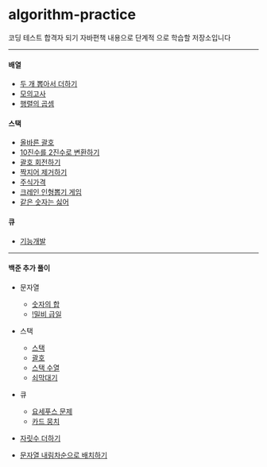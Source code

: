 # algorithm-practice
코딩 테스트 합격자 되기 자바편책 내용으로 단계적 으로 학습할 저장소입니다

---

#### 배열

- [두 개 뽑아서 더하기](./프로그래머스/1/68644.%E2%80%85두%E2%80%85개%E2%80%85뽑아서%E2%80%85더하기/두%E2%80%85개%E2%80%85뽑아서%E2%80%85더하기.java)
- [모의고사](./프로그래머스/1/42840.%E2%80%85모의고사/모의고사.java)
- [행렬의 곱셈](./프로그래머스/2/12949.%E2%80%85행렬의%E2%80%85곱셈/행렬의%E2%80%85곱셈.java)

#### 스택
- [올바른 괄호](./프로그래머스/2/12909.%E2%80%85올바른%E2%80%85괄호/올바른%E2%80%85괄호.java)
- [10진수를 2진수로 변환하기](./저자출제/10진수를%202진수로%20변환하기.java)
- [괄호 회전하기](./프로그래머스/2/76502.%E2%80%85괄호%E2%80%85회전하기/괄호%E2%80%85회전하기.java)
- [짝지어 제거하기](./프로그래머스/2/12973.%E2%80%85짝지어%E2%80%85제거하기/짝지어%E2%80%85제거하기.java)
- [주식가격](./프로그래머스/2/42584.%E2%80%85주식가격/주식가격.java)
- [크레인 인형뽑기 게임](./프로그래머스/1/64061.%E2%80%85크레인%E2%80%85인형뽑기%E2%80%85게임/크레인%E2%80%85인형뽑기%E2%80%85게임.java)
- [같은 숫자는 싫어](./프로그래머스/1/12906.%E2%80%85같은%E2%80%85숫자는%E2%80%85싫어/같은%E2%80%85숫자는%E2%80%85싫어.java)

#### 큐
- [기능개발](프로그래머스/2/42586.%E2%80%85기능개발/기능개발.java)

---

#### 백준 추가 풀이
- 문자열
  - [숫자의 합](./백준/Bronze/11720.%E2%80%85숫자의%E2%80%85합/숫자의%E2%80%85합.java)
  - [!밀비 급일](./백준/Bronze/11365.%E2%80%85！밀비%E2%80%85급일/！밀비%E2%80%85급일.java)

- 스택
  - [스택](./백준/Silver/10828.%E2%80%85스택/스택.java)
  - [괄호](./백준/Silver/9012.%E2%80%85괄호/괄호.java)
  - [스택 수열](./백준/Silver/1874.%E2%80%85스택%E2%80%85수열/스택%E2%80%85수열.java)
  - [쇠막대기](./백준/Silver/10799.%E2%80%85쇠막대기/쇠막대기.java)

- 큐
  - [요세푸스 문제](백준/Silver/1158.%E2%80%85요세푸스%E2%80%85문제/요세푸스%E2%80%85문제.java)
  - [카드 뭉치](프로그래머스/1/159994.%E2%80%85카드%E2%80%85뭉치/카드%E2%80%85뭉치.java)

- [자릿수 더하기](./프로그래머스/1/12931.%E2%80%85자릿수%E2%80%85더하기/자릿수%E2%80%85더하기.java)
- [문자열 내림차순으로 배치하기](./프로그래머스/1/12917.%E2%80%85문자열%E2%80%85내림차순으로%E2%80%85배치하기/문자열%E2%80%85내림차순으로%E2%80%85배치하기.java)